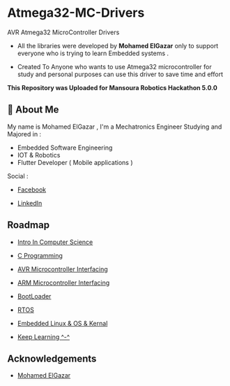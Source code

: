 
# Atmega32-MC-Drivers

AVR Atmega32 MicroController Drivers 

- All the libraries were developed by **Mohamed ElGazar** only to support everyone who is trying to learn Embedded systems .

- Created To Anyone who wants to use Atmega32 microcontroller for study and personal purposes can use this driver to save time and effort

**This Repository was Uploaded for Mansoura Robotics Hackathon 5.0.0**

## 🚀 About Me

My name is Mohamed ElGazar , I'm a Mechatronics Engineer
Studying and Majored in  : 

- Embedded Software Engineering 
- IOT & Robotics
- Flutter Developer ( Mobile applications ) 

Social : 

- [Facebook](https://www.facebook.com/mohamed.elgazzer.9)

- [LinkedIn](www.linkedin.com/in/melgazar24)



## Roadmap

- [Intro In Computer Science]()

- [C Programming]()

- [AVR Microcontroller Interfacing]()

- [ARM Microcontroller Interfacing]()

- [BootLoader]()

- [RTOS]()

- [Embedded Linux & OS & Kernal]()

- [Keep Learning ^-^ ]()
## Acknowledgements

 - [Mohamed ElGazar](https://github.com/elgazar24)


